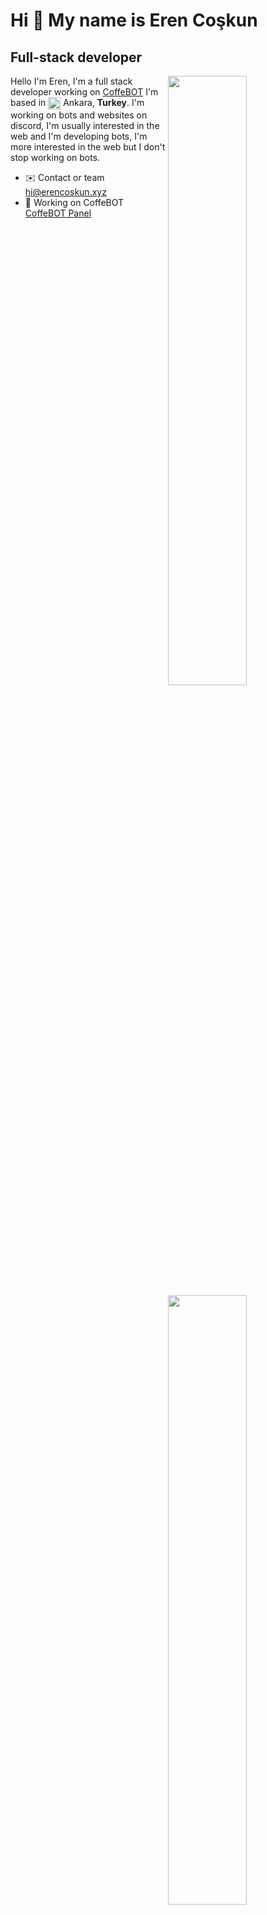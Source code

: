 Hi 👋 My name is Eren Coşkun
===========================

Full-stack developer
--------------------

<img width="50%" align="right" src="https://github-widgetbox.vercel.app/api/profile?username=erencoskuns&data=followers,repositories,stars,commits&theme=darkmode">
<img width="50%" height="1px" align="right" src="https://i.imgur.com/DkKayja.png">
<img width="50%" align="right" src="https://github-widgetbox.vercel.app/api/skills?languages=js,kotlin,html,css,nodejs,java,php&theme=darkmode">

Hello I'm Eren, I'm a full stack developer working on [CoffeBOT](coffebot.xyz)
I'm based in <img width="20" height="20" align="center" src="https://i.imgur.com/ff547ZT.png"> Ankara, **Turkey**. I'm working on bots and websites on discord, I'm usually interested in the web and I'm developing bots, I'm more interested in the web but I don't stop working on bots.

- ✉️ Contact or team [hi@erencoskun.xyz](mailto:hi@erencoskun.xyz)
- 🚀 Working on CoffeBOT [CoffeBOT Panel](coffebot.xyz/panel)

